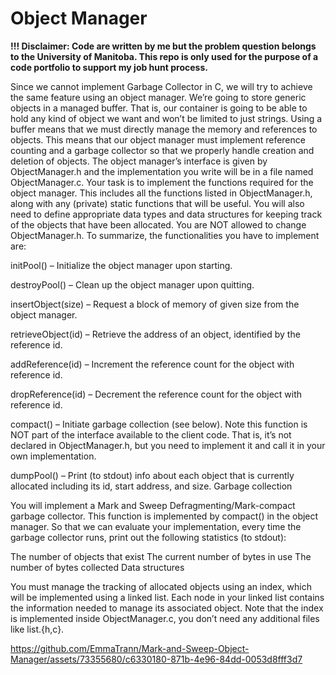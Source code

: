 # Object Manager 

**!!! Disclaimer: Code are written by me but the problem question belongs to the University of Manitoba. This repo is only used for the purpose of a code portfolio to support my job hunt process.**

Since we cannot implement Garbage Collector in C, we will try to achieve the same feature using an object manager. We’re going to store generic objects in a managed buffer. That is, our container is going to be able to hold any kind of object we want and won’t be limited to just strings. Using a buffer means that we must directly manage the memory and references to objects. This means that our object manager must implement reference counting and a garbage collector so that we properly handle creation and deletion of objects. The object manager’s interface is given by ObjectManager.h and the implementation you write will be in a file named ObjectManager.c. Your task is to implement the functions required for the object manager. This includes all the functions listed in ObjectManager.h, along with any (private) static functions that will be useful. You will also need to define appropriate data types and data structures for keeping track of the objects that have been allocated. You are NOT allowed to change ObjectManager.h. To summarize, the functionalities you have to implement are:

initPool() – Initialize the object manager upon starting.

destroyPool() – Clean up the object manager upon quitting.

insertObject(size) – Request a block of memory of given size from the object manager.

retrieveObject(id) – Retrieve the address of an object, identified by the reference id.

addReference(id) – Increment the reference count for the object with reference id.

dropReference(id) – Decrement the reference count for the object with reference id.

compact() – Initiate garbage collection (see below). Note this function is NOT part of the interface available to the client code. That is, it’s not declared in ObjectManager.h, but you need to implement it and call it in your own implementation.

dumpPool() – Print (to stdout) info about each object that is currently allocated including its id, start address, and size.
Garbage collection


You will implement a Mark and Sweep Defragmenting/Mark-compact garbage collector. This function is implemented by compact() in the object manager. So that we can evaluate your implementation, every time the garbage collector runs, print out the following statistics (to stdout):

The number of objects that exist
The current number of bytes in use
The number of bytes collected
Data structures

You must manage the tracking of allocated objects using an index, which will be implemented using a linked list. Each node in your linked list contains the information needed to manage its associated object. Note that the index is implemented inside ObjectManager.c, you don’t need any additional files like list.{h,c}.


https://github.com/EmmaTrann/Mark-and-Sweep-Object-Manager/assets/73355680/c6330180-871b-4e96-84dd-0053d8fff3d7


